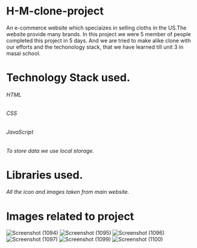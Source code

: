 
# H-M-clone-project
An e-commerce website which speciaizes in selling  cloths in the US.The website provide many brands. 
In this project we were 5 member of people completed this project in 5 days. And we are tried to make alike clone with our efforts and the techonology stack, that we have learned till unit 3 in masai school.

# Technology Stack used.
###### HTML
###### CSS
###### JavaScript
###### To store data we use local storage.

# Libraries used.
###### All the icon and images taken from main website.



# Images related to project
![Screenshot (1094)](https://user-images.githubusercontent.com/93375598/158751590-34edd4f8-df59-4bda-b5ca-3d1865910e4f.png)
![Screenshot (1095)](https://user-images.githubusercontent.com/93375598/158751608-ed511c64-15ba-4f36-a133-686f2e6e9572.png)
![Screenshot (1096)](https://user-images.githubusercontent.com/93375598/158751613-2b11e65b-9ddf-470d-a9bc-9bb086d85193.png)
![Screenshot (1097)](https://user-images.githubusercontent.com/93375598/158751618-4b2a191f-2c75-4e58-91ce-5fc89fe37bb7.png)
![Screenshot (1099)](https://user-images.githubusercontent.com/93375598/158752164-42cfeb6a-3a64-4871-94b7-3c668ab27439.png)
![Screenshot (1100)](https://user-images.githubusercontent.com/93375598/158752177-aee28e7e-c027-4824-95fd-9aa817471397.png)



